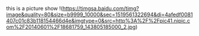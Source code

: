 this is a picture show
!(https://timgsa.baidu.com/timg?image&quality=80&size=b9999_10000&sec=1519561322694&di=4afedf0081407c01c83b118154466d4e&imgtype=0&src=http%3A%2F%2Fpic41.nipic.com%2F20140601%2F18681759_143805185000_2.jpg)
